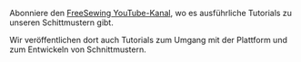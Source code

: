 ---
---

Abonniere den [FreeSewing YouTube-Kanal](https://youtube.com/channel/UCLAyxEL72gHvuKBpa-GmCvQ), wo es ausführliche Tutorials zu unseren Schittmustern gibt.

Wir veröffentlichen dort auch Tutorials zum Umgang mit der Plattform und zum Entwickeln von Schnittmustern.

